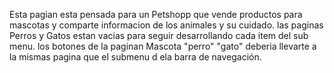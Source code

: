 Esta pagian esta pensada para un Petshopp que vende productos para mascotas y comparte informacion de los animales y su cuidado.
las paginas Perros y Gatos estan vacias para seguir desarrollando cada item del sub menu.
los botones de la paginan Mascota "perro" "gato" deberia llevarte a la mismas pagina que el submenu d ela barra de navegación.